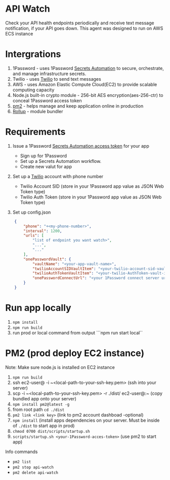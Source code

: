 # API Watch
Check your API health endpoints periodically and receive text message notification,
if your API goes down. This agent was designed to run on AWS ECS instance

# Intergrations
1. 1Password - uses 1Password [Secrets Automation](https://developer.1password.com/docs/connect) to secure, orchestrate, and manage infrastructure secrets.
2. Twilio - uses [Twilio](https://www.twilio.com/) to send text messages
3. AWS - uses Amazon Elastic Compute Cloud(EC2) to provide scalable computing capacity
4. Node.js built-in crypto module -  256-bit AES encryption(aes-256-ctr) to conceal 1Password access token
5. [pm2](https://pm2.keymetrics.io/) - helps manage and keep application online in production
6. [Rollup](https://rollupjs.org/guide/en/#overview) - module bundler

# Requirements
1. Issue a 1Password [Secrets Automation access token](https://developer.1password.com/docs/connect/manage-secrets-automation) for your app
   - Sign up for 1Password
   - Set up a Secrets Automation workflow.
   - Create new valut for app
2. Set up a [Twilio](https://www.twilio.com/) account with phone number
   - Twilio Account SID (store in your 1Password app value as JSON Web Token type)
   - Twilio Auth Token (store in your 1Password app value as JSON Web Token type)

3. Set up config.json
```json
    {
        "phone": "+<my-phone-number>",
        "interval": 1200,
        "urls": [
            "list of endpoint you want watch>",
            "...",
            "..."
        ],
        "onePasswordVault": {
            "vaultName": "<your-app-vault-name>",
            "twilioAccountSIDVaultItem": "<your-twilio-account-sid-vault-item-name>", //do not place secret here only the name of item
            "twilioAuthTokenVaultItem": "<your-twilio-AuthToken-vault-item-name>", //do not place secret here only the name of item
            "onePasswordConnectUrl": "<your 1Password connect server url>"
        }
    }
```

# Run app locally
1. ```npm install```
2. ```npm run build```
3. run prod or local command from output ```npm run start <your-1Password-acces-token> local``

# PM2 (prod deploy EC2 instance)
Note: Make sure node.js is installed on EC2 instance
1. `npm run build`
2. ssh ec2-user@<your-server-ip-address> -i ~<local-path-to-your-ssh-key.pem> (ssh into your server)
3. scp -i ~<local-path-to-your-ssh-key.pem> -r ./dist/ ec2-user@<your-server-ip-address>:~ (copy bundled app onto your server)
4. `npm install pm2@latest -g`
5. from root path `cd ./dist`
6. `pm2 link <link key>` (link to pm2 account dashboad -optional)
7. `npm install` (install apps dependencies on your server. Must be inside of `./dist` to start app in prod)
8. `chmod 0700 dist/scripts/startup.sh`
9. `scripts/startup.sh <your-1Password-acces-token>` (use pm2 to start app)

Info commands
- `pm2 list`
- `pm2 stop api-watch`
- `pm2 delete api-watch`